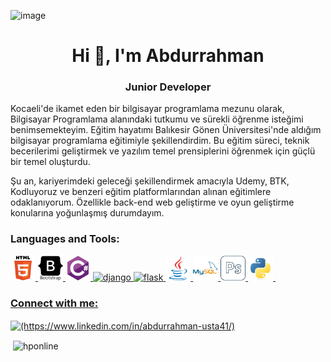 ![image](https://github.com/hponline/hponline/assets/143675421/82fc700c-3161-4cc4-8a18-bc7e09ea9108)

<h1 align="center">Hi 👋, I'm Abdurrahman</h1>
<h3 align="center">Junior Developer</h3>


Kocaeli'de ikamet eden bir bilgisayar programlama mezunu olarak, Bilgisayar Programlama alanındaki tutkumu ve sürekli öğrenme isteğimi benimsemekteyim. Eğitim hayatımı Balıkesir Gönen Üniversitesi'nde aldığım bilgisayar programlama eğitimiyle şekillendirdim. Bu eğitim süreci, teknik becerilerimi geliştirmek ve yazılım temel prensiplerini öğrenmek için güçlü bir temel oluşturdu.

Şu an, kariyerimdeki geleceği şekillendirmek amacıyla Udemy, BTK, Kodluyoruz ve benzeri eğitim platformlarından alınan eğitimlere odaklanıyorum. Özellikle back-end web geliştirme ve oyun geliştirme konularına yoğunlaşmış durumdayım.

<h3 align="left">Languages and Tools:</h3>
<p align="left"> <a href="https://www.w3.org/html/" target="_blank" rel="noreferrer"> <img src="https://raw.githubusercontent.com/devicons/devicon/master/icons/html5/html5-original-wordmark.svg" alt="html5" width="40" height="40"/> </a> <a href="https://getbootstrap.com" target="_blank" rel="noreferrer"> <img src="https://raw.githubusercontent.com/devicons/devicon/master/icons/bootstrap/bootstrap-plain-wordmark.svg" alt="bootstrap" width="40" height="40"/> </a> <a href="https://www.w3schools.com/cs/" target="_blank" rel="noreferrer"> <img src="https://raw.githubusercontent.com/devicons/devicon/master/icons/csharp/csharp-original.svg" alt="csharp" width="40" height="40"/> </a> <a href="https://www.djangoproject.com/" target="_blank" rel="noreferrer"> <img src="https://cdn.worldvectorlogo.com/logos/django.svg" alt="django" width="40" height="40"/> </a> <a href="https://flask.palletsprojects.com/" target="_blank" rel="noreferrer"> <img src="https://www.vectorlogo.zone/logos/pocoo_flask/pocoo_flask-icon.svg" alt="flask" width="40" height="40"/> </a>  <a href="https://www.java.com" target="_blank" rel="noreferrer"> <img src="https://raw.githubusercontent.com/devicons/devicon/master/icons/java/java-original.svg" alt="java" width="40" height="40"/> </a> <a href="https://www.mysql.com/" target="_blank" rel="noreferrer"> <img src="https://raw.githubusercontent.com/devicons/devicon/master/icons/mysql/mysql-original-wordmark.svg" alt="mysql" width="40" height="40"/> </a> <a href="https://www.photoshop.com/en" target="_blank" rel="noreferrer"> <img src="https://raw.githubusercontent.com/devicons/devicon/master/icons/photoshop/photoshop-line.svg" alt="photoshop" width="40" height="40"/> </a> <a href="https://www.python.org" target="_blank" rel="noreferrer"> <img src="https://raw.githubusercontent.com/devicons/devicon/master/icons/python/python-original.svg" alt="python" width="40" height="40"/> </a> <a href="https://www.qt.io/" target="_blank" rel="noreferrer"> <img  </p>
<h3 align="left">Connect with me:</h3>
<p align="left">
<a href="https://www.linkedin.com/in/abdurrahman-usta41/" target="blank"><img align="center" src="https://raw.githubusercontent.com/rahuldkjain/github-profile-readme-generator/master/src/images/icons/Social/linked-in-alt.svg" alt="(https://www.linkedin.com/in/abdurrahman-usta41/)" height="30" width="40" /></a>
</p>

<p>&nbsp;<img align="center" src="https://github-readme-stats.vercel.app/api?username=hponline&show_icons=true&locale=en" alt="hponline" /></p>
